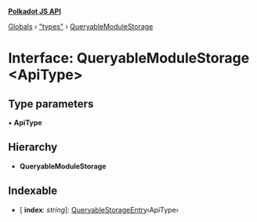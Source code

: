 **[Polkadot JS API](../README.md)**

[Globals](../globals.md) › ["types"](../modules/_types_.md) › [QueryableModuleStorage](_types_.queryablemodulestorage.md)

# Interface: QueryableModuleStorage <**ApiType**>

## Type parameters

▪ **ApiType**

## Hierarchy

* **QueryableModuleStorage**

## Indexable

* \[ **index**: *string*\]: [QueryableStorageEntry](../modules/_types_.md#queryablestorageentry)‹ApiType›